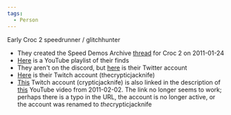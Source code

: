 ```yaml
---
tags:
  - Person
---
```

Early Croc 2 speedrunner / glitchhunter
- They created the Speed Demos Archive [thread](https://forum.speeddemosarchive.com/post/croc_2_pc_version.html) for Croc 2 on 2011-01-24
- [Here](https://youtube.com/playlist?list=PLF4F73D8FD331B3B4&si=YMdKZl2hCaZCtVzs) is a YouTube playlist of their finds
- They aren't on the discord, but [here](https://twitter.com/CrypticJacknife) is their Twitter account
- [Here](https://www.twitch.tv/thecrypticjacknife) is their Twitch account (thecrypticjacknife)
- [This](http://www.twitch.tv/crypticjacknife/new) Twitch account (crypticjacknife) is also linked in the description of [this](https://youtu.be/SLubuOP7oUY?si=3w4D7fnyqRzTx94v) YouTube video from 2011-02-02. The link no longer seems to work; perhaps there is a typo in the URL, the account is no longer active, or the account was renamed to *the*crypticjacknife